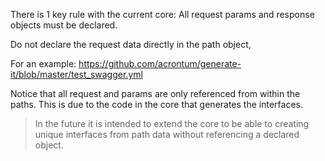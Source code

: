 There is 1 key rule with the current core: All request params and response objects must be declared.

Do not declare the request data directly in the path object,

For an example: https://github.com/acrontum/generate-it/blob/master/test_swagger.yml

Notice that all request and params are only referenced from within the paths. This is due to the code in the core that generates the interfaces.

> In the future it is intended to extend the core to be able to creating unique interfaces from path data without referencing a declared object.
